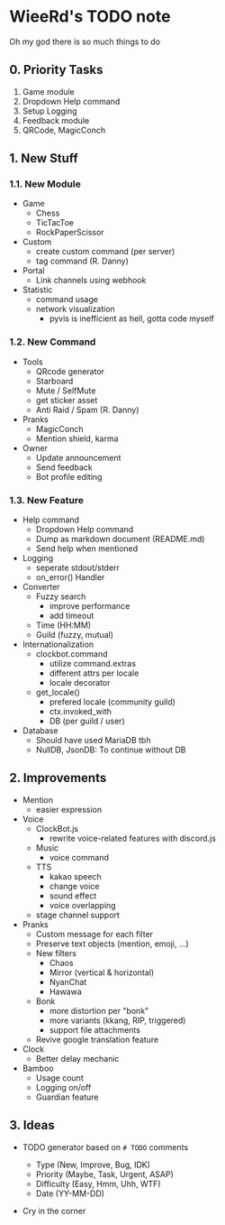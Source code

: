 # WieeRd's TODO note

Oh my god there is so much things to do

## 0. Priority Tasks

1. Game module
2. Dropdown Help command
3. Setup Logging
4. Feedback module
5. QRCode, MagicConch

## 1. New Stuff

### 1.1. New Module

* Game 
    - Chess
    - TicTacToe
    - RockPaperScissor
* Custom
    - create custom command (per server)
    - tag command (R. Danny)
* Portal
    - Link channels using webhook
* Statistic
    - command usage
    - network visualization
        + pyvis is inefficient as hell, gotta code myself

### 1.2. New Command

* Tools
    - QRcode generator
    - Starboard
    - Mute / SelfMute
    - get sticker asset
    - Anti Raid / Spam (R. Danny)
* Pranks
    - MagicConch
    - Mention shield, karma
* Owner
    - Update announcement
    - Send feedback
    - Bot profile editing

### 1.3. New Feature

* Help command
    - Dropdown Help command
    - Dump as markdown document (README.md)
    - Send help when mentioned
* Logging
    - seperate stdout/stderr
    - on_error() Handler
* Converter
    - Fuzzy search
        + improve performance
        + add timeout
    - Time (HH:MM)
    - Guild (fuzzy, mutual)
* Internationalization
    - clockbot.command
        + utilize command.extras
        + different attrs per locale
        + locale decorator
    - get_locale()
        + prefered locale (community guild)
        + ctx.invoked_with
        + DB (per guild / user)
* Database
    - Should have used MariaDB tbh
    - NullDB, JsonDB: To continue without DB


## 2. Improvements

* Mention
    - easier expression
* Voice
    - ClockBot.js
        + rewrite voice-related features with discord.js
    - Music
        + voice command
    - TTS
        + kakao speech
        + change voice
        + sound effect
        + voice overlapping
    - stage channel support
* Pranks
    - Custom message for each filter
    - Preserve text objects (mention, emoji, ...)
    - New filters
        + Chaos
        + Mirror (vertical & horizontal)
        + NyanChat
        + Hawawa
    - Bonk
        + more distortion per "bonk"
        + more variants (kkang, RIP, triggered)
        + support file attachments
    - Revive google translation feature
* Clock
    - Better delay mechanic
* Bamboo
    - Usage count
    - Logging on/off
    - Guardian feature

## 3. Ideas

* TODO generator based on `# TODO` comments
    - Type (New, Improve, Bug, IDK)
    - Priority (Maybe, Task, Urgent, ASAP)
    - Difficulty (Easy, Hmm, Uhh, WTF)
    - Date (YY-MM-DD)

* Cry in the corner
